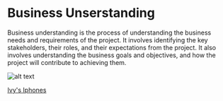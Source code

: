 # Business Unserstanding

Business understanding is the process of understanding the business needs and requirements of the project. It involves identifying the
key stakeholders, their roles, and their expectations from the project. It also involves understanding the business goals
and objectives, and how the project will contribute to achieving them.

![alt text](image-2.png)

[Ivy's Iphones](https//www.ivyiphones.com)